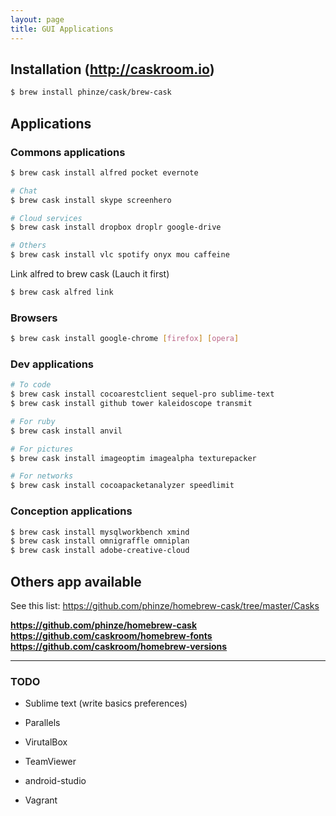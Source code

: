 ```yaml
---
layout: page
title: GUI Applications
---
```


## Installation (http://caskroom.io)

```bash
$ brew install phinze/cask/brew-cask
```

## Applications

### Commons applications

```bash
$ brew cask install alfred pocket evernote

# Chat
$ brew cask install skype screenhero

# Cloud services
$ brew cask install dropbox droplr google-drive

# Others
$ brew cask install vlc spotify onyx mou caffeine
```

Link alfred to brew cask (Lauch it first)

```bash
$ brew cask alfred link
```


### Browsers

```bash
$ brew cask install google-chrome [firefox] [opera]
```


### Dev applications

```bash
# To code
$ brew cask install cocoarestclient sequel-pro sublime-text
$ brew cask install github tower kaleidoscope transmit

# For ruby
$ brew cask install anvil

# For pictures
$ brew cask install imageoptim imagealpha texturepacker

# For networks
$ brew cask install cocoapacketanalyzer speedlimit
```


### Conception applications

```bash
$ brew cask install mysqlworkbench xmind
$ brew cask install omnigraffle omniplan
$ brew cask install adobe-creative-cloud
```

## Others app available

See this list: https://github.com/phinze/homebrew-cask/tree/master/Casks

**https://github.com/phinze/homebrew-cask**
**https://github.com/caskroom/homebrew-fonts**
**https://github.com/caskroom/homebrew-versions**

---

### TODO

- Sublime text (write basics preferences)


- Parallels
- VirutalBox

- TeamViewer

- android-studio

- Vagrant
